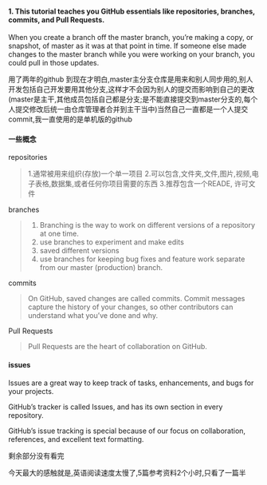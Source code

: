 #### 1. This tutorial teaches you GitHub essentials like repositories, branches, commits, and Pull Requests. 

When you create a branch off the master branch, you’re making a copy, or snapshot, of master as it was at that point in time. If someone else made changes to the master branch while you were working on your branch, you could pull in those updates.


用了两年的github 到现在才明白,master主分支仓库是用来和别人同步用的,别人开发包括自己开发要用其他分支,这样才不会因为别人的提交而影响到自己的更改(master是主干,其他成员包括自己都是分支;是不能直接提交到master分支的,每个人提交修改后统一由仓库管理者合并到主干当中)当然自己一直都是一个人提交commit,我一直使用的是单机版的github

#### 一些概念

repositories
> 1.通常被用来组织(存放)一个单一项目
> 2.可以包含,文件夹,文件,图片,视频,电子表格,数据集,或者任何你项目需要的东西
> 3.推荐包含一个READE, 许可文件


branches
   > 1. Branching is the way to work on different versions of a repository at one time.
   > 2. use branches to experiment and make edits 
   > 3. saved different versions 
   > 4. use branches for keeping bug fixes and feature work separate from our master (production) branch. 


  
commits   
 >On GitHub, saved changes are called commits.
 >Commit messages capture the history of your changes, so other contributors can understand what you’ve done and why.

Pull Requests
>Pull Requests are the heart of collaboration on GitHub. 






#### issues

Issues are a great way to keep track of tasks, enhancements, and bugs for your projects.


GitHub’s tracker is called Issues, and has its own section in every repository.

GitHub’s issue tracking is special because of our focus on collaboration, references, and excellent text formatting.




剩余部分没有看完

今天最大的感触就是,英语阅读速度太慢了,5篇参考资料2个小时,只看了一篇半





